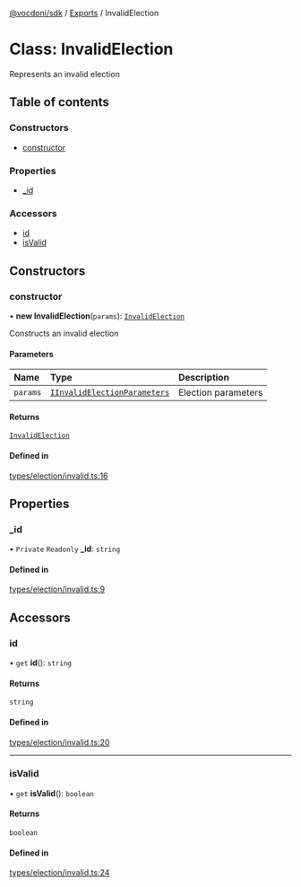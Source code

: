 [@vocdoni/sdk](/sdk) / [Exports](../modules) / InvalidElection

# Class: InvalidElection

Represents an invalid election

## Table of contents

### Constructors

- [constructor](InvalidElection#constructor)

### Properties

- [\_id](InvalidElection.md#_id)

### Accessors

- [id](InvalidElection#id)
- [isValid](InvalidElection#isvalid)

## Constructors

### constructor

• **new InvalidElection**(`params`): [`InvalidElection`](InvalidElection)

Constructs an invalid election

#### Parameters

| Name | Type | Description |
| :------ | :------ | :------ |
| `params` | [`IInvalidElectionParameters`](../interfaces/IInvalidElectionParameters) | Election parameters |

#### Returns

[`InvalidElection`](InvalidElection)

#### Defined in

[types/election/invalid.ts:16](https://github.com/vocdoni/vocdoni-sdk/blob/2244934/src/types/election/invalid.ts#L16)

## Properties

### \_id

• `Private` `Readonly` **\_id**: `string`

#### Defined in

[types/election/invalid.ts:9](https://github.com/vocdoni/vocdoni-sdk/blob/2244934/src/types/election/invalid.ts#L9)

## Accessors

### id

• `get` **id**(): `string`

#### Returns

`string`

#### Defined in

[types/election/invalid.ts:20](https://github.com/vocdoni/vocdoni-sdk/blob/2244934/src/types/election/invalid.ts#L20)

___

### isValid

• `get` **isValid**(): `boolean`

#### Returns

`boolean`

#### Defined in

[types/election/invalid.ts:24](https://github.com/vocdoni/vocdoni-sdk/blob/2244934/src/types/election/invalid.ts#L24)

